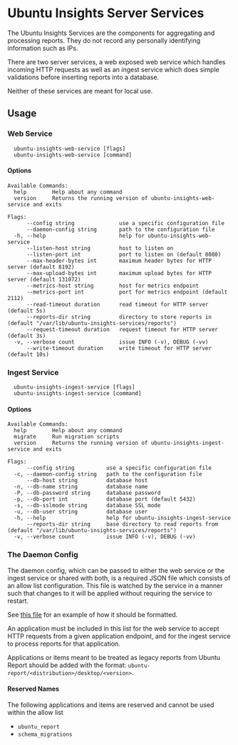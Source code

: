 # Ubuntu Insights Server Services

The Ubuntu Insights Services are the components for aggregating and processing reports. They do not record any personally identifying information such as IPs.

There are two server services, a web exposed web service which handles incoming HTTP requests as well as an ingest service which does simple validations before inserting reports into a database.

Neither of these services are meant for local use.

## Usage

### Web Service

```shell
  ubuntu-insights-web-service [flags]
  ubuntu-insights-web-service [command]
```

#### Options

```shell
Available Commands:
  help        Help about any command
  version     Returns the running version of ubuntu-insights-web-service and exits

Flags:
      --config string              use a specific configuration file
      --daemon-config string       path to the configuration file
  -h, --help                       help for ubuntu-insights-web-service
      --listen-host string         host to listen on
      --listen-port int            port to listen on (default 8080)
      --max-header-bytes int       maximum header bytes for HTTP server (default 8192)
      --max-upload-bytes int       maximum upload bytes for HTTP server (default 131072)
      --metrics-host string        host for metrics endpoint
      --metrics-port int           port for metrics endpoint (default 2112)
      --read-timeout duration      read timeout for HTTP server (default 5s)
      --reports-dir string         directory to store reports in (default "/var/lib/ubuntu-insights-services/reports")
      --request-timeout duration   request timeout for HTTP server (default 3s)
  -v, --verbose count              issue INFO (-v), DEBUG (-vv)
      --write-timeout duration     write timeout for HTTP server (default 10s)
```

### Ingest Service

```shell
  ubuntu-insights-ingest-service [flags]
  ubuntu-insights-ingest-service [command]
```

#### Options

```shell
Available Commands:
  help        Help about any command
  migrate     Run migration scripts
  version     Returns the running version of ubuntu-insights-ingest-service and exits

Flags:
      --config string          use a specific configuration file
  -c, --daemon-config string   path to the configuration file
      --db-host string         database host
  -n, --db-name string         database name
  -P, --db-password string     database password
  -p, --db-port int            database port (default 5432)
  -s, --db-sslmode string      database SSL mode
  -u, --db-user string         database user
  -h, --help                   help for ubuntu-insights-ingest-service
      --reports-dir string     base directory to read reports from (default "/var/lib/ubuntu-insights-services/reports")
  -v, --verbose count          issue INFO (-v), DEBUG (-vv)
```

### The Daemon Config

The daemon config, which can be passed to either the web service or the ingest service or shared with both, is a required JSON file which consists of an allow list configuration. This file is watched by the service in a manner such that changes to it will be applied without requiring the service to restart.

See [this file](./examples/daemon-config.json) for an example of how it should be formatted.

An application must be included in this list for the web service to accept HTTP requests from a given application endpoint, and for the ingest service to process reports for that application.

Applications or items meant to be treated as legacy reports from Ubuntu Report should be added with the format: `ubuntu-report/<distribution>/desktop/<version>`.

#### Reserved Names

The following applications and items are reserved and cannot be used within the allow list

- `ubuntu_report`
- `schema_migrations`
